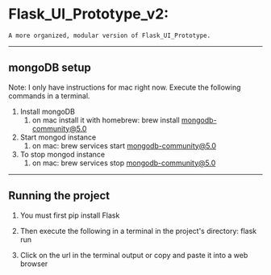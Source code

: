 # Flask_UI_Prototype_v2:
    A more organized, modular version of Flask_UI_Prototype.
----------------------------------------------------------
mongoDB setup
----
Note: I only have instructions for mac right now. Execute the following commands in a terminal.

1) Install mongoDB
   1) on mac install it with homebrew: brew install mongodb-community@5.0
2) Start mongod instance
   1) on mac: brew services start mongodb-community@5.0
3) To stop mongod instance
   1) on mac: brew services stop mongodb-community@5.0

----
Running the project
-----
1) You must first pip install Flask

2) Then execute the following in a terminal in the project's directory: flask run

3) Click on the url in the terminal output or copy and paste it into a web browser
